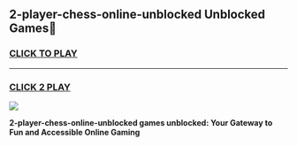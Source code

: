 
## 2-player-chess-online-unblocked Unblocked Games👋
<h3>
<a href="https://news.freeplayer.one?title=2-player-chess-online-unblocked&ref=16F">CLICK TO PLAY</a></h3>
<hr>

<h3>
<a href="https://news.freeplayer.one?title=2-player-chess-online-unblocked&ref=16F">CLICK 2 PLAY</a>
  
</h3>

<a href="https://news.freeplayer.one?title=2-player-chess-online-unblocked&ref=16F/"><img src="https://clearcache.store/games.png"></a>


**2-player-chess-online-unblocked games unblocked: Your Gateway to Fun and Accessible Online Gaming**
